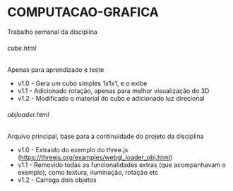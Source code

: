 # COMPUTACAO-GRAFICA  
Trabalho semanal da disciplina  
  
  
###### cube.html  
Apenas para aprendizado e teste  
* v1.0 - Gera um cubo simples 1x1x1, e o exibe
* v1.1 - Adicionado rotação, apenas para melhor visualização do 3D 
* v1.2 - Modificado o material do cubo e adicionado luz direcional  
  
  
###### objloader.html  
Arquivo principal, base para a continuidade do projeto da disciplina  
* v1.0 - Extraído do exemplo do three.js (https://threejs.org/examples/webgl_loader_obj.html)  
* v1.1 - Removido todas as funcionalidades extras (que acompanhavam o exemplo), como textura, iluminação, rotação etc  
* v1.2 - Carrega dois objetos